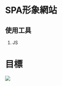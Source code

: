# SPA形象網站

## 使用工具
1. JS

# 目標
<img src="https://shawn-2007.github.io/web20250401/images/Pin_page.gif">
